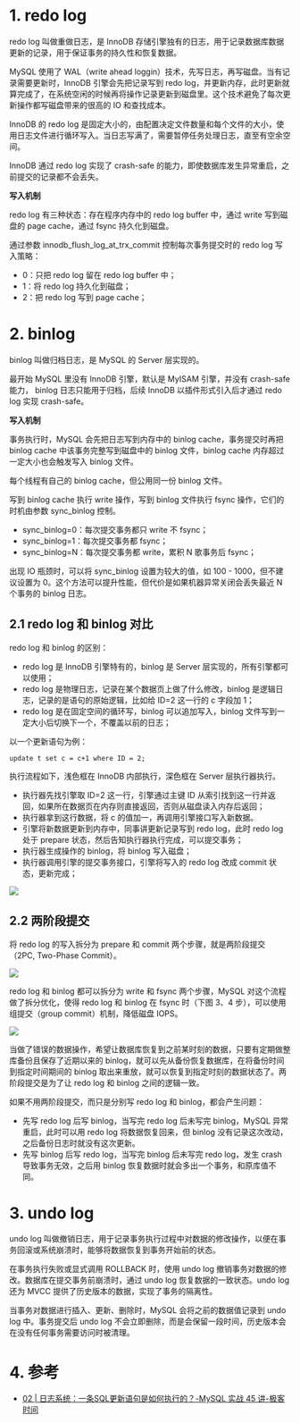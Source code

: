 # 1. redo log

redo log 叫做重做日志，是 InnoDB 存储引擎独有的日志，用于记录数据库数据更新的记录，用于保证事务的持久性和恢复数据。

MySQL 使用了 WAL（write ahead loggin）技术，先写日志，再写磁盘。当有记录需要更新时，InnoDB 引擎会先把记录写到 redo log，并更新内存，此时更新就算完成了，在系统空闲的时候再将操作记录更新到磁盘里。这个技术避免了每次更新操作都写磁盘带来的很高的 IO 和查找成本。

InnoDB 的 redo log 是固定大小的，由配置决定文件数量和每个文件的大小，使用日志文件进行循环写入。当日志写满了，需要暂停任务处理日志，直至有空余空间。

InnoDB 通过 redo log 实现了 crash-safe 的能力，即使数据库发生异常重启，之前提交的记录都不会丢失。

**写入机制**

redo log 有三种状态：存在程序内存中的 redo log buffer 中，通过 write 写到磁盘的 page cache，通过 fsync 持久化到磁盘。

通过参数 innodb_flush_log_at_trx_commit 控制每次事务提交时的 redo log 写入策略：

* 0：只把 redo log 留在 redo log buffer 中；
* 1：将 redo log 持久化到磁盘；
* 2：把 redo log 写到 page cache；

# 2. binlog

binlog 叫做归档日志，是 MySQL 的 Server 层实现的。

最开始 MySQL 里没有 InnoDB 引擎，默认是 MyISAM 引擎，并没有 crash-safe 能力， binlog 日志只能用于归档，后续 InnoDB 以插件形式引入后才通过 redo log 实现 crash-safe。

**写入机制**

事务执行时，MySQL 会先把日志写到内存中的 binlog cache，事务提交时再把 binlog cache 中该事务完整写到磁盘中的 binlog 文件，binlog cache 内存超过一定大小也会触发写入 binlog 文件。

每个线程有自己的 binlog cache，但公用同一份 binlog 文件。

写到 binlog cache 执行 write 操作，写到 binlog 文件执行 fsync 操作，它们的时机由参数 sync_binlog 控制。

* sync_binlog=0：每次提交事务都只 write 不 fsync；
* sync_binlog=1：每次提交事务都 fsync；
* sync_binlog=N：每次提交事务都 write，累积 N 歌事务后 fsync；

出现 IO 瓶颈时，可以将 sync_binlog 设置为较大的值，如 100 - 1000，但不建议设置为 0。这个方法可以提升性能，但代价是如果机器异常关闭会丢失最近 N 个事务的 binlog 日志。

## 2.1 redo log 和 binlog 对比

redo log 和 binlog 的区别：

* redo log 是 InnoDB 引擎特有的，binlog 是 Server 层实现的，所有引擎都可以使用；
* redo log 是物理日志，记录在某个数据页上做了什么修改，binlog 是逻辑日志，记录的是语句的原始逻辑，比如给 ID=2 这一行的 c 字段加 1；
* redo log 是在固定空间的循环写，binlog 可以追加写入，binlog 文件写到一定大小后切换下一个，不覆盖以前的日志；

以一个更新语句为例：

```mysql
update t set c = c+1 where ID = 2;
```

执行流程如下，浅色框在 InnoDB 内部执行，深色框在 Server 层执行器执行。

* 执行器先找引擎取 ID=2 这一行，引擎通过主键 ID 从索引找到这一行并返回，如果所在数据页在内存则直接返回，否则从磁盘读入内存后返回；
* 执行器拿到这行数据，将 c 的值加一，再调用引擎接口写入新数据。
* 引擎将新数据更新到内存中，同事讲更新记录写到 redo log，此时 redo log 处于 prepare 状态，然后告知执行器执行完成，可以提交事务；
* 执行器生成操作的 binlog，将 binlog 写入磁盘；
* 执行器调用引擎的提交事务接口，引擎将写入的 redo log 改成 commit 状态，更新完成；

![](https://blog-1304941664.cos.ap-guangzhou.myqcloud.com/article_material/database/mysql_2pc.jpg)

## 2.2 两阶段提交

将 redo log 的写入拆分为 prepare 和 commit 两个步骤，就是两阶段提交（2PC, Two-Phase Commit）。

![](https://blog-1304941664.cos.ap-guangzhou.myqcloud.com/article_material/database/mysql_2pc_log.jpg)

redo log 和 binlog 都可以拆分为 write 和 fsync 两个步骤，MySQL 对这个流程做了拆分优化，使得 redo log 和 binlog 在 fsync 时（下图 3、4 步），可以使用组提交（group commit）机制，降低磁盘 IOPS。

![](https://blog-1304941664.cos.ap-guangzhou.myqcloud.com/article_material/database/mysql_2pc_log_write_fsync.jpg)

当做了错误的数据操作，希望让数据库恢复到之前某时刻的数据，只要有定期做整库备份且保存了近期以来的 binlog，就可以先从备份恢复数据库，在将备份时间到指定时间期间的 binlog 取出来重放，就可以恢复到指定时刻的数据状态了。两阶段提交是为了让 redo log 和 binlog 之间的逻辑一致。

如果不用两阶段提交，而只是分别写 redo log 和 binlog，都会产生问题：

* 先写 redo log 后写 binlog，当写完 redo log 后未写完 binlog，MySQL 异常重启，此时可以用 redo log 将数据恢复回来，但 binlog 没有记录这次改动，之后备份日志时就没有这次更新。
* 先写 binlog 后写 redo log，当写完 binlog 后未写完 redo log，发生 crash 导致事务无效，之后用 binlog 恢复数据时就会多出一个事务，和原库值不同。

# 3. undo log

undo log 叫做撤销日志，用于记录事务执行过程中对数据的修改操作，以便在事务回滚或系统崩溃时，能够将数据恢复到事务开始前的状态。

在事务执行失败或显式调用 ROLLBACK 时，使用 undo log 撤销事务对数据的修改。数据库在提交事务前崩溃时，通过 undo log 恢复数据的一致状态。undo log 还为 MVCC 提供了历史版本的数据，实现了事务的隔离性。

当事务对数据进行插入、更新、删除时，MySQL 会将之前的数据值记录到 undo log 中。事务提交后 undo log 不会立即删除，而是会保留一段时间，历史版本会在没有任何事务需要访问时被清理。

# 4. 参考

* [02 | 日志系统：一条SQL更新语句是如何执行的？-MySQL 实战 45 讲-极客时间](https://time.geekbang.org/column/article/68633)

